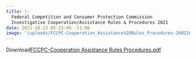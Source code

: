 ```yaml
---
title: |-
  Federal Competition and Consumer Protection Commission
  Investigative Cooperation/Assistance Rules & Procedures 2021
date: 2021-10-23 05:15:00 -11:00
image: "/uploads/FCCPC-Cooperation_Assistance%20Rules_Procedures-26022021-FApdf.pdf"
---
```


Download[FCCPC-Cooperation Assistance Rules Procedures.pdf](/uploads/FCCPC-Cooperation_Assistance%20Rules_Procedures-26022021-FApdf.pdf)